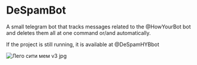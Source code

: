 # DeSpamBot

A small telegram bot that tracks messages related to the @HowYourBot bot and deletes them all at one command or/and automatically.

If the project is still running, it is available at @DeSpamHYBbot

![Лего сити мем v3 jpg](https://user-images.githubusercontent.com/69370969/174880821-05c1709d-82be-4fde-96ea-72304a0697cb.png)
